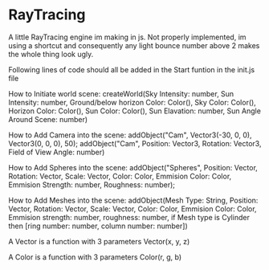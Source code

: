 # RayTracing
A little RayTracing engine im making in js.
Not properly implemented, im using a shortcut and consequently any light bounce number above 2 makes the whole thing look ugly.

Following lines of code should all be added in the Start funtion in the init.js file

How to Initiate world scene:
createWorld(Sky Intensity: number, Sun Intensity: number, Ground/below horizon Color: Color(), Sky Color: Color(), Horizon Color: Color(), Sun Color: Color(), Sun Elavation: number, Sun Angle Around Scene: number)

How to Add Camera into the scene:
    addObject("Cam", Vector3(-30, 0, 0), Vector3(0, 0, 0), 50);
addObject("Cam", Position: Vector3, Rotation: Vector3, Field of View Angle: number)

How to Add Spheres into the scene:
addObject("Spheres", Position: Vector, Rotation: Vector, Scale: Vector, Color: Color, Emmision Color: Color, Emmision Strength: number, Roughness: number);

How to Add Meshes into the scene:
addObject(Mesh Type: String, Position: Vector, Rotation: Vector, Scale: Vector, Color: Color, Emmision Color: Color, Emmision strength: number, roughness: number, if Mesh type is Cylinder then [ring number: number, column number: number])

A Vector is a function with 3 parameters
    Vector(x, y, z)

A Color is a function with 3 parameters
    Color(r, g, b)